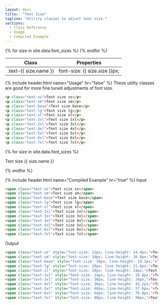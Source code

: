 ```yaml
---
layout: docs
title:  "Text Size"
tagline: "Utility classes to adjust text size."
sections:
  - Class Reference
  - Usage
  - Compiled Example
---
```

<a class="anchor" name="class-reference"></a>
<div class="table-utilities">
  <table class="table">
    <thead>
      <tr>
        <th>Class</th>
        <th>Properties</th>
      </tr>
    </thead>
    <tbody>
      {% for size in site.data.font_sizes %}
        <tr><td class="class">.text-{{ size.name }}</td><td class="css">font-size: {{ size.size }}px;</td></tr>
      {% endfor %}
    </tbody>
  </table>
</div>

{% include header.html name="Usage" hr="false" %}
These utility classes are good for more fine tuned adjustments of font size.
```html
<p class="text-xs">Text size xs</p>
<p class="text-sm">Text size sm</p>
<p class="text-base">Text size base</p>
<p class="text-lg">Text size lg</p>
<p class="text-xl">Text size xl</p>
<p class="text-2xl">Text size 2xl</p>
<p class="text-3xl">Text size 3xl</p>
<p class="text-4xl">Text size 4xl</p>
<p class="text-5xl">Text size 5xl</p>
<p class="text-6xl">Text size 6xl</p>
<p class="text-7xl">Text size 7xl</p>
```
{% for size in site.data.font_sizes %}
  <p style="font-size: {{ size.size }};">Text size {{ size.name }}</p>
{% endfor %}

{% include header.html name="Compiled Example" hr="true" %}
<span class="badge rounded-pill badge-input">Input</span>
```html
<span class="text-xs">Text size xs</span>
<span class="text-sm">Text size sm</span>
<span class="text-base">Text size base</span>
<span class="text-lg">Text size lg</span>
<span class="text-xl">Text size xl</span>
<span class="text-2xl">Text size 2xl</span>
<span class="text-3xl">Text size 3xl</span>
<span class="text-4xl">Text size 4xl</span>
<span class="text-5xl">Text size 5xl</span>
<span class="text-6xl">Text size 6xl</span>
<span class="text-7xl">Text size 7xl</span>
```

<span class="badge rounded-pill badge-output">Output</span>
```html
<span class="text-xs" style="font-size: 12px; line-height: 14.4px;">Text size xs</span>
<span class="text-sm" style="font-size: 14px; line-height: 16.8px;">Text size sm</span>
<span class="text-base" style="font-size: 16px; line-height: 19.2px;">Text size base</span>
<span class="text-lg" style="font-size: 18px; line-height: 21.6px;">Text size lg</span>
<span class="text-xl" style="font-size: 20px; line-height: 24px;">Text size xl</span>
<span class="text-2xl" style="font-size: 24px; line-height: 28.8px;">Text size 2xl</span>
<span class="text-3xl" style="font-size: 30px; line-height: 36px;">Text size 3xl</span>
<span class="text-4xl" style="font-size: 36px; line-height: 43.2px;">Text size 4xl</span>
<span class="text-5xl" style="font-size: 48px; line-height: 57.6px;">Text size 5xl</span>
<span class="text-6xl" style="font-size: 64px; line-height: 76.8px;">Text size 6xl</span>
<span class="text-7xl" style="font-size: 80px; line-height: 96px;">Text size 7xl</span>
```
